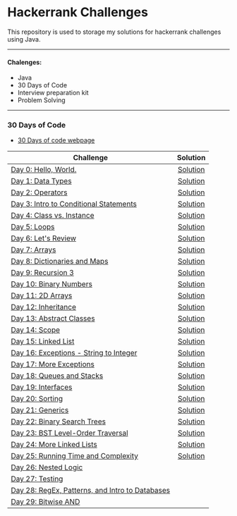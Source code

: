 # Hackerrank Challenges

This repository is used to storage my solutions for hackerrank challenges using Java. 

---
#### Chalenges:
 
 * Java
 * 30 Days of Code
 * Interview preparation kit
 * Problem Solving

---
### 30 Days of Code

- [30 Days of code webpage](https://www.hackerrank.com/domains/tutorials/30-days-of-code)

| Challenge     | Solution      
| ------------- |:-------------:| 
| [Day 0: Hello, World.](https://www.hackerrank.com/challenges/30-hello-world/problem)     | [Solution](https://github.com/mauriciogeneroso/hackerrank-challenges/blob/main/30daysOfCode/src/com/hackerrank/thrirtydaysofcode/day0helloworld/Solution.java)| 
| [Day 1: Data Types](https://www.hackerrank.com/challenges/30-data-types/problem)     | [Solution](https://github.com/mauriciogeneroso/hackerrank-challenges/blob/main/30DaysOfCode/src/com/hackerrank/thrirtydaysofcode/day1datatypes/Solution.java)| 
| [Day 2: Operators](https://www.hackerrank.com/challenges/30-operators/problem)     | [Solution](https://github.com/mauriciogeneroso/hackerrank-challenges/blob/main/30DaysOfCode/src/com/hackerrank/thrirtydaysofcode/day2operators/Solution.java)| 
| [Day 3: Intro to Conditional Statements](https://www.hackerrank.com/challenges/30-conditional-statements/problem)     | [Solution](https://github.com/mauriciogeneroso/hackerrank-challenges/blob/main/30DaysOfCode/src/com/hackerrank/thrirtydaysofcode/day3conditionalstatements/Solution.java)| 
| [Day 4: Class vs. Instance](https://www.hackerrank.com/challenges/30-class-vs-instance/problem)     | [Solution](https://github.com/mauriciogeneroso/hackerrank-challenges/blob/main/30DaysOfCode/src/com/hackerrank/thrirtydaysofcode/day4classvsinstance/Person.java)| 
| [Day 5: Loops](https://www.hackerrank.com/challenges/30-loops/problem)     | [Solution](https://github.com/mauriciogeneroso/hackerrank-challenges/blob/main/30DaysOfCode/src/com/hackerrank/thrirtydaysofcode/day5loop/Solution.java)| 
| [Day 6: Let's Review](https://www.hackerrank.com/challenges/30-review-loop/problem)     | [Solution](https://github.com/mauriciogeneroso/hackerrank-challenges/blob/main/30DaysOfCode/src/com/hackerrank/thrirtydaysofcode/day6letsreview/Solution.java)| 
| [Day 7: Arrays](https://www.hackerrank.com/challenges/30-arrays/problem)     | [Solution](https://github.com/mauriciogeneroso/hackerrank-challenges/blob/main/30DaysOfCode/src/com/hackerrank/thrirtydaysofcode/day7arrays/Solution.java)| 
| [Day 8: Dictionaries and Maps](https://www.hackerrank.com/challenges/30-dictionaries-and-maps/problem)     | [Solution](https://github.com/mauriciogeneroso/hackerrank-challenges/blob/main/30DaysOfCode/src/com/hackerrank/thrirtydaysofcode/day8dictionariesandmaps/Solution.java)| 
| [Day 9: Recursion 3](https://www.hackerrank.com/challenges/30-recursion/problem)     | [Solution](https://github.com/mauriciogeneroso/hackerrank-challenges/blob/main/30DaysOfCode/src/com/hackerrank/thrirtydaysofcode/day9recursion3/Solution.java)| 
| [Day 10: Binary Numbers](https://www.hackerrank.com/challenges/30-binary-numbers/problem)     | [Solution](https://github.com/mauriciogeneroso/hackerrank-challenges/blob/main/30DaysOfCode/src/com/hackerrank/thrirtydaysofcode/day10binarynumbers/Solution.java)| 
| [Day 11: 2D Arrays](https://www.hackerrank.com/challenges/30-2d-arrays/problem)     | [Solution](https://github.com/mauriciogeneroso/hackerrank-challenges/blob/main/30DaysOfCode/src/com/hackerrank/thrirtydaysofcode/day11arrays2d/Solution.java)| 
| [Day 12: Inheritance](https://www.hackerrank.com/challenges/30-inheritance/problem)     | [Solution](https://github.com/mauriciogeneroso/hackerrank-challenges/blob/main/30DaysOfCode/src/com/hackerrank/thrirtydaysofcode/day12inheritance/Solution.java)| 
| [Day 13: Abstract Classes](https://www.hackerrank.com/challenges/30-abstract-classes/problem)     | [Solution](https://github.com/mauriciogeneroso/hackerrank-challenges/blob/main/30DaysOfCode/src/com/hackerrank/thrirtydaysofcode/day13abstractclass/Solution.java)| 
| [Day 14: Scope](https://www.hackerrank.com/challenges/30-scope/problem)     | [Solution](https://github.com/mauriciogeneroso/hackerrank-challenges/tree/main/30DaysOfCode/src/com/hackerrank/thrirtydaysofcode/day14scope)| 
| [Day 15: Linked List](https://www.hackerrank.com/challenges/30-linked-list/problem)     | [Solution](https://github.com/mauriciogeneroso/hackerrank-challenges/blob/main/30DaysOfCode/src/com/hackerrank/thrirtydaysofcode/day15linkedlist/Solution.java)| 
| [Day 16: Exceptions - String to Integer](https://www.hackerrank.com/challenges/30-exceptions-string-to-integer/problem)     | [Solution](https://github.com/mauriciogeneroso/hackerrank-challenges/blob/main/30DaysOfCode/src/com/hackerrank/thrirtydaysofcode/day16exceptions/Solution.java)| 
| [Day 17: More Exceptions](https://www.hackerrank.com/challenges/30-more-exceptions/problem)     | [Solution](https://github.com/mauriciogeneroso/hackerrank-challenges/blob/main/30DaysOfCode/src/com/hackerrank/thrirtydaysofcode/day17moreexceptions/Solution.java)| 
| [Day 18: Queues and Stacks](https://www.hackerrank.com/challenges/30-queues-stacks/problem)     | [Solution](https://github.com/mauriciogeneroso/hackerrank-challenges/blob/main/30DaysOfCode/src/com/hackerrank/thrirtydaysofcode/day18queueandstacks/Solution.java)| 
| [Day 19: Interfaces](https://www.hackerrank.com/challenges/30-interfaces/problem)     | [Solution](https://github.com/mauriciogeneroso/hackerrank-challenges/blob/main/30DaysOfCode/src/com/hackerrank/thrirtydaysofcode/day19interfaces/Solution.java)| 
| [Day 20: Sorting](https://www.hackerrank.com/challenges/30-sorting/problem)     | [Solution](https://github.com/mauriciogeneroso/hackerrank-challenges/blob/main/30DaysOfCode/src/com/hackerrank/thrirtydaysofcode/day20sorting/Solution.java)| 
| [Day 21: Generics](https://www.hackerrank.com/challenges/30-generics/problem)     | [Solution](https://github.com/mauriciogeneroso/hackerrank-challenges/blob/main/30DaysOfCode/src/com/hackerrank/thrirtydaysofcode/day21generics/Generics.java)| 
| [Day 22: Binary Search Trees](https://www.hackerrank.com/challenges/30-binary-search-trees/problem)     | [Solution](https://github.com/mauriciogeneroso/hackerrank-challenges/blob/main/30DaysOfCode/src/com/hackerrank/thrirtydaysofcode/day22binarysearchtrees/Solution.java)| 
| [Day 23: BST Level-Order Traversal](https://www.hackerrank.com/challenges/30-binary-trees/problem)     | [Solution](https://github.com/mauriciogeneroso/hackerrank-challenges/blob/main/30DaysOfCode/src/com/hackerrank/thrirtydaysofcode/day23bstlevelorder/Solution.java)| 
| [Day 24: More Linked Lists](https://www.hackerrank.com/challenges/30-linked-list-deletion/problem)     | [Solution](https://github.com/mauriciogeneroso/hackerrank-challenges/blob/main/30DaysOfCode/src/com/hackerrank/thrirtydaysofcode/day24morelinkedlists/Solution.java)| 
| [Day 25: Running Time and Complexity](https://www.hackerrank.com/challenges/30-running-time-and-complexity/problem)     | [Solution](https://github.com/mauriciogeneroso/hackerrank-challenges/blob/main/30DaysOfCode/src/com/hackerrank/thrirtydaysofcode/day25timeandcomplexity/Solution.java)| 
| [Day 26: Nested Logic](https://www.hackerrank.com/challenges/30-nested-logic/problem)     | | 
| [Day 27: Testing](https://www.hackerrank.com/challenges/30-testing/problem)     | | 
| [Day 28: RegEx, Patterns, and Intro to Databases](https://www.hackerrank.com/challenges/30-regex-patterns/problem)     | | 
| [Day 29: Bitwise AND](https://www.hackerrank.com/challenges/30-bitwise-and/problem)     | | 
